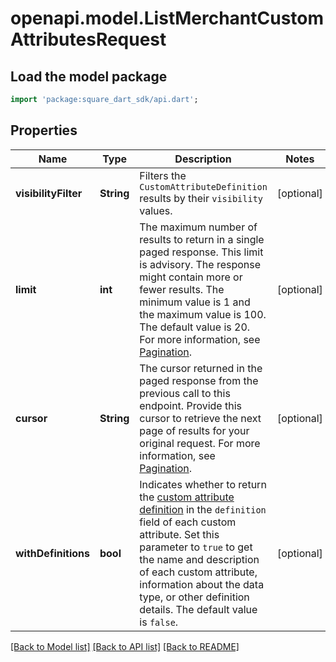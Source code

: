 # openapi.model.ListMerchantCustomAttributesRequest

## Load the model package
```dart
import 'package:square_dart_sdk/api.dart';
```

## Properties
Name | Type | Description | Notes
------------ | ------------- | ------------- | -------------
**visibilityFilter** | **String** | Filters the `CustomAttributeDefinition` results by their `visibility` values. | [optional] 
**limit** | **int** | The maximum number of results to return in a single paged response. This limit is advisory. The response might contain more or fewer results. The minimum value is 1 and the maximum value is 100. The default value is 20. For more information, see [Pagination](https://developer.squareup.com/docs/build-basics/common-api-patterns/pagination). | [optional] 
**cursor** | **String** | The cursor returned in the paged response from the previous call to this endpoint. Provide this cursor to retrieve the next page of results for your original request. For more information, see [Pagination](https://developer.squareup.com/docs/build-basics/common-api-patterns/pagination). | [optional] 
**withDefinitions** | **bool** | Indicates whether to return the [custom attribute definition](https://developer.squareup.com/reference/square_2023-12-13/objects/CustomAttributeDefinition) in the `definition` field of each custom attribute. Set this parameter to `true` to get the name and description of each custom attribute, information about the data type, or other definition details. The default value is `false`. | [optional] 

[[Back to Model list]](../README.md#documentation-for-models) [[Back to API list]](../README.md#documentation-for-api-endpoints) [[Back to README]](../README.md)


